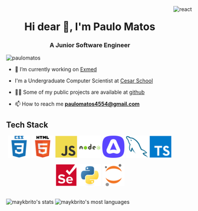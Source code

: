 <img align="right" height="509em" src="https://raw.githubusercontent.com/gist/paulomatos777/87c10ac468499a23b20c406f8e84dcdf/raw/72ede8e6b3b1e365cb5f9026645c1507d9e4aed1/githubcard3.svg" alt="react" />

<h1 align="center">Hi dear 👋, I'm Paulo Matos</h1>
<h3 align="center">A Junior Software Engineer</h3>
<p align="left"> <img src="https://komarev.com/ghpvc/?username=paulomatos777" alt="paulomatos" /> </p>

- 🔭 I’m currently working on [Exmed](https://exmed.com.br/)

- I'm a Undergraduate Computer Scientist at [Cesar School](https://www.cesar.school/)

- 👨‍💻 Some of my public projects are available at [github](https://github.com/paulomatos777)

- 📫 How to reach me **paulomatos4554@gmail.com**


<h2>Tech Stack</h2/>
<p align="center">
<img src="https://raw.githubusercontent.com/devicons/devicon/master/icons/css3/css3-plain-wordmark.svg" alt="css3"  width="60" height="60">
<img src="https://raw.githubusercontent.com/devicons/devicon/master/icons/html5/html5-original-wordmark.svg" alt="html5"  width="60" height="60">
<img src="https://raw.githubusercontent.com/devicons/devicon/master/icons/javascript/javascript-original.svg" alt="javascript" width="60" height="60">
<img src="https://raw.githubusercontent.com/devicons/devicon/master/icons/nodejs/nodejs-original-wordmark.svg" alt="nodejs" width="60"height="60">
<img src="https://raw.githubusercontent.com/devicons/devicon/master/icons/adonisjs/adonisjs-original.svg" alt="adonisjs" width="60"height="60">
<img src="https://raw.githubusercontent.com/devicons/devicon/master/icons/mysql/mysql-original.svg" alt="mysql" width="60"height="60">
<img src="https://raw.githubusercontent.com/devicons/devicon/master/icons/typescript/typescript-original.svg" alt="typescript" width="60"height="60">


</p>

<p align="center">
<img src="https://raw.githubusercontent.com/devicons/devicon/master/icons/selenium/selenium-original.svg" alt="selenium" width="60"height="60">
<img src="https://raw.githubusercontent.com/devicons/devicon/master/icons/python/python-original.svg" alt="python" width="60"height="60">
<img src="https://raw.githubusercontent.com/devicons/devicon/master/icons/jupyter/jupyter-original.svg" alt="jupyter" width="60"height="60">
</p>

 <br>
<div align="left">
<img width="530em" src="https://github-readme-stats.vercel.app/api?username=paulomatos777&show_icons=true&theme=vision-friendly-dark" alt="maykbrito's stats"/>
<img width="530em" src="https://github-readme-stats.vercel.app/api/top-langs/?username=paulomatos777&layout=compact&theme=vision-friendly-dark" alt="maykbrito's most languages"/></div>

